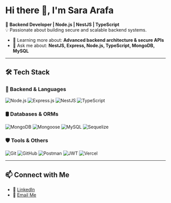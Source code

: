 # Hi there 👋, I'm Sara Arafa  

🚀 **Backend Developer | Node.js | NestJS | TypeScript**  
💡 Passionate about building secure and scalable backend systems.  

- 🌱 Learning more about: **Advanced backend architecture & secure APIs**  
- 💬 Ask me about: **NestJS, Express, Node.js, TypeScript, MongoDB, MySQL**  

---

## 🛠️ Tech Stack  

### 🚀 Backend & Languages
![Node.js](https://img.shields.io/badge/Node.js-339933?style=for-the-badge&logo=nodedotjs&logoColor=white)
![Express.js](https://img.shields.io/badge/Express.js-000000?style=for-the-badge&logo=express&logoColor=white)
![NestJS](https://img.shields.io/badge/NestJS-E0234E?style=for-the-badge&logo=nestjs&logoColor=white)
![TypeScript](https://img.shields.io/badge/TypeScript-3178C6?style=for-the-badge&logo=typescript&logoColor=white)

### 🛢️ Databases & ORMs
![MongoDB](https://img.shields.io/badge/MongoDB-47A248?style=for-the-badge&logo=mongodb&logoColor=white)
![Mongoose](https://img.shields.io/badge/Mongoose-880000?style=for-the-badge&logo=mongoose&logoColor=white)
![MySQL](https://img.shields.io/badge/MySQL-005C84?style=for-the-badge&logo=mysql&logoColor=white)
![Sequelize](https://img.shields.io/badge/Sequelize-52B0E7?style=for-the-badge&logo=sequelize&logoColor=white)

### 🛡️ Tools & Others
![Git](https://img.shields.io/badge/Git-F05032?style=for-the-badge&logo=git&logoColor=white)
![GitHub](https://img.shields.io/badge/GitHub-181717?style=for-the-badge&logo=github&logoColor=white)
![Postman](https://img.shields.io/badge/Postman-FF6C37?style=for-the-badge&logo=postman&logoColor=white)
![JWT](https://img.shields.io/badge/JWT-000000?style=for-the-badge&logo=jsonwebtokens&logoColor=white)
![Vercel](https://img.shields.io/badge/Vercel-000000?style=for-the-badge&logo=vercel&logoColor=white)


---


## 📫 Connect with Me  

- 💼 [LinkedIn](https://www.linkedin.com/in/sara-arafa-08a624198/)  
- 📧 [Email Me](mailto:saraarafa177@gmail.com)




